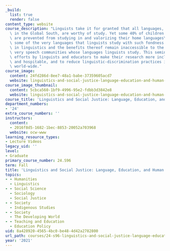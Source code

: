 ```yaml
---
_build:
  list: true
  render: false
content_type: website
course_description: "Linguists take it for granted that all languages, including languages\
  \ in the Global South, are worthy of study. Yet some 40% of children in the world\
  \ are prevented from studying in and valorizing their home languages\u2014including\
  \ some of the very languages that linguists study with such fondness. So much research\
  \ in linguistics and the benefits thereof remain inaccessible to the bulk of the\
  \ very speech communities whose languages linguists study. This seminar examines\
  \ efforts by linguists and educators to make their research more inclusive, accessible,\
  \ and hospitable, and to reduce linguistic-discrimination practices in various communities\
  \ world-wide."
course_image:
  content: 24fd286d-8ee7-48a1-babe-37359605acd7
  website: linguistics-and-social-justice-language-education-and-human-rights
course_image_thumbnail:
  content: 5cbca560-1bf9-4996-95e2-fdbb3d3842e8
  website: linguistics-and-social-justice-language-education-and-human-rights
course_title: 'Linguistics and Social Justice: Language, Education, and Human Rights'
department_numbers:
- '24'
extra_course_numbers: ''
instructors:
  content:
  - 2016f8d5-1682-1bec-8853-20052a703968
  website: ocw-www
learning_resource_types:
- Lecture Videos
legacy_uid: ''
level:
- Graduate
primary_course_number: 24.S96
term: Fall
title: 'Linguistics and Social Justice: Language, Education, and Human Rights'
topics:
- - Humanities
  - Linguistics
- - Social Science
  - Sociology
  - Social Justice
- - Society
  - Indigenous Studies
- - Society
  - The Developing World
- - Teaching and Education
  - Education Policy
uid: 8a428920-4565-4bc0-be48-4d42a2782800
url_path: courses/24-s96-linguistics-and-social-justice-language-education-and-human-rights-fall-2021
year: '2021'
---
```


